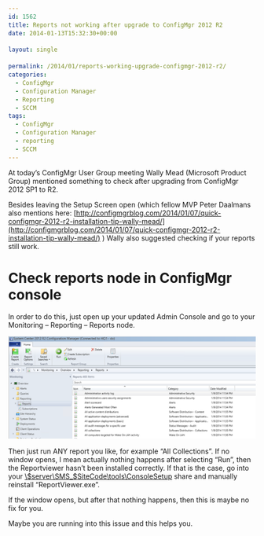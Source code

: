 ```yaml
---
id: 1562
title: Reports not working after upgrade to ConfigMgr 2012 R2
date: 2014-01-13T15:32:30+00:00

layout: single

permalink: /2014/01/reports-working-upgrade-configmgr-2012-r2/
categories:
  - ConfigMgr
  - Configuration Manager
  - Reporting
  - SCCM
tags:
  - ConfigMgr
  - Configuration Manager
  - reporting
  - SCCM
---
```

At today’s ConfigMgr User Group meeting Wally Mead (Microsoft Product Group) mentioned something to check after upgrading from ConfigMgr 2012 SP1 to R2.

Besides leaving the Setup Screen open (which fellow MVP Peter Daalmans also mentions here: [http://configmgrblog.com/2014/01/07/quick-configmgr-2012-r2-installation-tip-wally-mead/](http://configmgrblog.com/2014/01/07/quick-configmgr-2012-r2-installation-tip-wally-mead/) ) Wally also suggested checking if your reports still work.

# Check reports node in ConfigMgr console

In order to do this, just open up your updated Admin Console and go to your Monitoring – Reporting – Reports node.

![SCCM Reports](/media/2014/01/image9.png)

Then just run ANY report you like, for example “All Collections”. If no window opens, I mean actually nothing happens after selecting “Run”, then the Reportviewer hasn’t been installed correctly. If that is the case, go into your [\\$server\SMS_$SiteCode\tools\ConsoleSetup](file://\\$server\SMS_$SiteCode\tools\ConsoleSetup) share and manually reinstall “ReportViewer.exe”.

If the window opens, but after that nothing happens, then this is maybe no fix for you.

Maybe you are running into this issue and this helps you.



